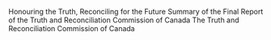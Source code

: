 Honouring the Truth, Reconciling for the Future
Summary of the Final Report of the Truth and Reconciliation Commission of Canada
The Truth and Reconciliation Commission of Canada

